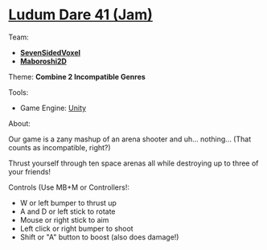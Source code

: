 # [Ludum Dare 41 (Jam)](https://ldjam.com/events/ludum-dare/41/)

Team:
- [**SevenSidedVoxel**](https://github.com/sevensidedvoxel)
- [**Maboroshi2D**](https://github.com/maboroshi2d)

Theme:
**Combine 2 Incompatible Genres**

Tools:
- Game Engine: [Unity](https://unity3d.com/)

About:

Our game is a zany mashup of an arena shooter and uh... nothing... (That counts as incompatible, right?)

Thrust yourself through ten space arenas all while destroying up to three of your friends!

Controls (Use MB+M or Controllers!:
- W or left bumper to thrust up
- A and D or left stick to rotate
- Mouse or right stick to aim
- Left click or right bumper to shoot
- Shift or "A" button to boost (also does damage!)